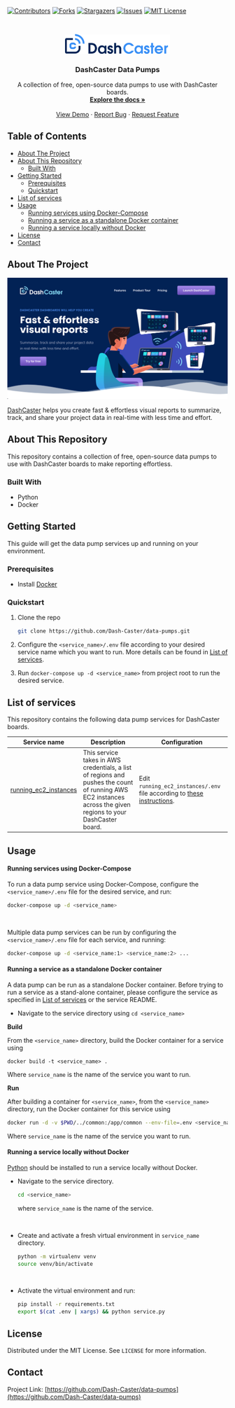 
<!-- PROJECT SHIELDS -->
[![Contributors][contributors-shield]][contributors-url]
[![Forks][forks-shield]][forks-url]
[![Stargazers][stars-shield]][stars-url]
[![Issues][issues-shield]][issues-url]
[![MIT License][license-shield]][license-url]



<!-- PROJECT LOGO -->
<br />
<p align="center">
  <a href="https://www.dashcaster.com/">
    <img src="images/logo-light.svg" alt="Logo" width="240">
  </a>

  <h3 align="center">DashCaster Data Pumps</h3>

  <p align="center">
    A collection of free, open-source data pumps to use with DashCaster boards.
    <br />
    <a href="#table-of-contents"><strong>Explore the docs »</strong></a>
    <br />
    <br />
    <a href="https://www.dashcaster.com/">View Demo</a>
    ·
    <a href="https://github.com/Dash-Caster/data-pumps/issues">Report Bug</a>
    ·
    <a href="https://github.com/Dash-Caster/data-pumps/issues">Request Feature</a>
  </p>
</p>



<!-- TABLE OF CONTENTS -->
<h2 id="table-of-contents">Table of Contents</h2>

- [About The Project](#about-the-project)
- [About This Repository](#about-this-repository)
  - [Built With](#built-with)
- [Getting Started](#getting-started)
  - [Prerequisites](#prerequisites)
  - [Quickstart](#quickstart)
- [List of services](#list-of-services)
- [Usage](#usage)
    - [Running services using Docker-Compose](#running-services-using-docker-compose)
    - [Running a service as a standalone Docker container](#running-a-service-as-a-standalone-docker-container)
    - [Running a service locally without Docker](#running-a-service-locally-without-docker)
- [License](#license)
- [Contact](#contact)



<!-- ABOUT THE PROJECT -->
## About The Project

[![DashCaster Screenshot][product-screenshot]](https://www.dashcaster.com/)

[DashCaster](https://www.dashcaster.com/) helps you create fast & effortless visual reports to summarize, track, and share your project data in real-time with less time and effort.

## About This Repository
This repository contains a collection of free, open-source data pumps to use with DashCaster boards to make reporting effortless. 


### Built With

* Python
* Docker


<!-- GETTING STARTED -->
## Getting Started

This guide will get the data pump services up and running on your environment.

### Prerequisites

* Install [Docker](https://www.docker.com/)


### Quickstart

1. Clone the repo
   ```sh
   git clone https://github.com/Dash-Caster/data-pumps.git
   ```
2. Configure the `<service_name>/.env` file according to your desired service name which you want to run. More details can be found in [List of services](#list-of-services).
   
3. Run `docker-compose up -d <service_name>` from project root to run the desired service.

## List of services
This repository contains the following data pump services for DashCaster boards.

|       Service name            |         Description |       Configuration         |
|-----------------------------------|---------------------------------|-------------|
| [running_ec2_instances](https://github.com/Dash-Caster/data-pumps/running_ec2_instances) | This service takes in AWS credentials, a list of regions and pushes the count of running AWS EC2 instances across the given regions to your DashCaster board.| Edit `running_ec2_instances/.env` file according to [these instructions](https://github.com/Dash-Caster/data-pumps/running_ec2_instances#configuration). |

<!-- USAGE EXAMPLES -->
## Usage

#### Running services using Docker-Compose
To run a data pump service using Docker-Compose, configure the `<service_name>/.env` file for the desired service, and run:
```bash
docker-compose up -d <service_name>
```
<br>

Multiple data pump services can be run by configuring the `<service_name>/.env` file for each service, and running:

```bash
docker-compose up -d <service_name:1> <service_name:2> ...
```

#### Running a service as a standalone Docker container

A data pump can be run as a standalone Docker container. Before trying to run a service as a stand-alone container, please configure the service as specified in [List of services](#list-of-services) or the service README.
* Navigate to the service directory using `cd <service_name>`

**Build**

From the `<service_name>` directory, build the Docker container for a service using
```
docker build -t <service_name> .
```
Where `service_name` is the name of the service you want to run.

**Run**

After building a container for `<service_name>`, from the `<service_name>` directory, run the Docker container for this service using
```bash
docker run -d -v $PWD/../common:/app/common --env-file=.env <service_name>:latest
```
Where `service_name` is the name of the service you want to run.

#### Running a service locally without Docker

[Python](https://www.python.org/downloads/) should be installed to run a service locally without Docker.
* Navigate to the service directory.
  ```bash
  cd <service_name>
  ```
  where `service_name` is the name of the service.
<br>

* Create and activate a fresh virtual environment in `service_name` directory.
  ```bash
  python -m virtualenv venv
  source venv/bin/activate
  ```
<br>

* Activate the virtual environment and run:
  ```bash
  pip install -r requirements.txt
  export $(cat .env | xargs) && python service.py
  ```


<!-- LICENSE -->
## License

Distributed under the MIT License. See `LICENSE` for more information.



<!-- CONTACT -->
## Contact

Project Link: [https://github.com/Dash-Caster/data-pumps](https://github.com/Dash-Caster/data-pumps)


<!-- MARKDOWN LINKS & IMAGES -->
<!-- https://www.markdownguide.org/basic-syntax/#reference-style-links -->
[contributors-shield]: https://img.shields.io/github/contributors/Dash-Caster/data-pumps.svg?style=for-the-badge
[contributors-url]: https://github.com/Dash-Caster/data-pumps/graphs/contributors
[forks-shield]: https://img.shields.io/github/forks/Dash-Caster/data-pumps.svg?style=for-the-badge
[forks-url]: https://github.com/Dash-Caster/data-pumps/network/members
[stars-shield]: https://img.shields.io/github/stars/Dash-Caster/data-pumps.svg?style=for-the-badge
[stars-url]: https://github.com/Dash-Caster/data-pumps/stargazers
[issues-shield]: https://img.shields.io/github/issues/Dash-Caster/data-pumps.svg?style=for-the-badge
[issues-url]: https://github.com/Dash-Caster/data-pumps/issues
[license-shield]: https://img.shields.io/github/license/Dash-Caster/data-pumps.svg?style=for-the-badge
[license-url]: https://github.com/Dash-Caster/data-pumps/blob/master/LICENSE.txt
[product-screenshot]: ./images/Screenshot.png
